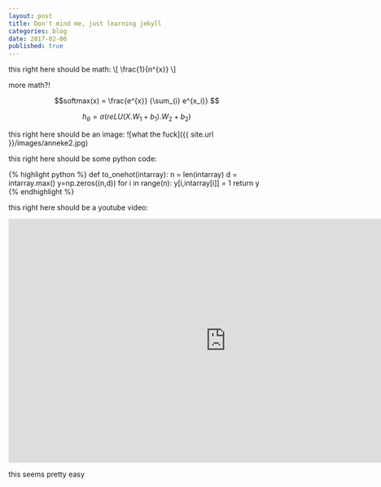 ```yaml
---
layout: post
title: Don't mind me, just learning jekyll
categories: blog
date: 2017-02-06
published: true
---
```


this right here should be math:
\\[ \frac{1}{n^{x}} \\]



more math?!

$$softmax(x) =    \frac{e^{x}}  {\sum_{i} e^{x_i}}  $$


$$h_\theta =  \sigma(reLU(X.W_1+b_1).W_2 + b_2)  $$


this right here should be an image:
![what the fuck]({{ site.url }}/images/anneke2.jpg)


this right here should be some python code:

{% highlight python %}
def to_onehot(intarray):
    n = len(intarray)
    d = intarray.max()
    y=np.zeros((n,d))
    for i in range(n):
        y[i,intarray[i]] = 1
    return y
{% endhighlight %}



this right here should be a youtube video:

<iframe width="854" height="480" src="https://www.youtube.com/embed/FL5M1H-Rljk?ecver=1" frameborder="0" allowfullscreen></iframe>

this seems pretty easy
